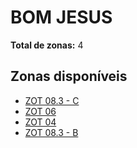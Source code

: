 # BOM JESUS

**Total de zonas:** 4

## Zonas disponíveis

- [ZOT 08.3 - C](./zot-083---c.md)
- [ZOT 06](./zot-06.md)
- [ZOT 04](./zot-04.md)
- [ZOT 08.3 - B](./zot-083---b.md)